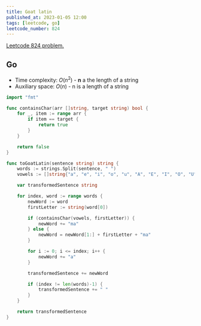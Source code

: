 ```yaml
---
title: Goat latin
published_at: 2023-01-05 12:00
tags: [leetcode, go]
leetcode_number: 824
---
```


[Leetcode 824 problem.](https://leetcode.com/problems/goat-latin/)

## Go

- Time complexity: $O(n^{2})$ - **n** a the length of a string
- Auxiliary space: $O(n)$ - n is a length of a string

```go
import "fmt"

func containsChar(arr []string, target string) bool {
    for _, item := range arr {
        if item == target {
            return true
        }
    }

    return false
}

func toGoatLatin(sentence string) string {
    words := strings.Split(sentence, " ")
    vowels := []string{"a", "e", "i", "o", "u", "A", "E", "I", "O", "U"}

    var transformedSentence string

    for index, word := range words {
        newWord := word
        firstLetter := string(word[0])

        if (containsChar(vowels, firstLetter)) {
            newWord += "ma"
        } else {
            newWord = newWord[1:] + firstLetter + "ma"
        }

        for i := 0; i <= index; i++ {
            newWord += "a"
        }

        transformedSentence += newWord

        if (index != len(words)-1) {
            transformedSentence += " "
        }
    }

    return transformedSentence
}
```